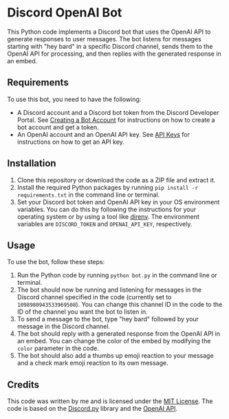 # Discord OpenAI Bot

This Python code implements a Discord bot that uses the OpenAI API to generate responses to user messages. The bot listens for messages starting with "hey bard" in a specific Discord channel, sends them to the OpenAI API for processing, and then replies with the generated response in an embed.

## Requirements

To use this bot, you need to have the following:

- A Discord account and a Discord bot token from the Discord Developer Portal. See [Creating a Bot Account](https://discordpy.readthedocs.io/en/stable/discord.html#creating-a-bot-account) for instructions on how to create a bot account and get a token.
- An OpenAI account and an OpenAI API key. See [API Keys](https://beta.openai.com/docs/api-reference/authentication/api-keys) for instructions on how to get an API key.

## Installation

1. Clone this repository or download the code as a ZIP file and extract it.
2. Install the required Python packages by running `pip install -r requirements.txt` in the command line or terminal.
3. Set your Discord bot token and OpenAI API key in your OS environment variables. You can do this by following the instructions for your operating system or by using a tool like [direnv](https://direnv.net/). The environment variables are `DISCORD_TOKEN` and `OPENAI_API_KEY`, respectively.

## Usage

To use the bot, follow these steps:

1. Run the Python code by running `python bot.py` in the command line or terminal.
2. The bot should now be running and listening for messages in the Discord channel specified in the code (currently set to `1098980943533969508`). You can change this channel ID in the code to the ID of the channel you want the bot to listen in.
3. To send a message to the bot, type "hey bard" followed by your message in the Discord channel.
4. The bot should reply with a generated response from the OpenAI API in an embed. You can change the color of the embed by modifying the `color` parameter in the code.
5. The bot should also add a thumbs up emoji reaction to your message and a check mark emoji reaction to its own message.

## Credits

This code was written by me and is licensed under the [MIT License](https://opensource.org/licenses/MIT). The code is based on the [Discord.py](https://github.com/Rapptz/discord.py) library and the [OpenAI API](https://beta.openai.com/docs/api-reference/introduction).
